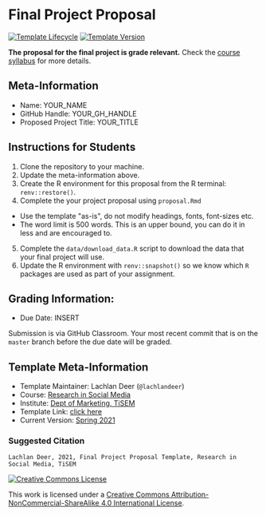 # Final Project Proposal

[![Template Lifecycle](https://img.shields.io/badge/lifecycle-maturing-blue.svg)](https://www.tidyverse.org/lifecycle/#maturing)
[![Template Version](https://img.shields.io/badge/version-2021-green.svg)]()

**The proposal for the final project is grade relevant.**
Check the [course syllabus](INSERT) for more details.

## Meta-Information 

* Name: YOUR_NAME
* GitHub Handle: YOUR_GH_HANDLE
* Proposed Project Title: YOUR_TITLE

## Instructions for Students

1. Clone the repository to your machine.
2. Update the meta-information above.
3. Create the R environment for this proposal from the R terminal: `renv::restore()`. 
4. Complete the your project proposal using `proposal.Rmd`
  * Use the template "as-is", do not modify headings, fonts, font-sizes etc.
  * The word limit is 500 words. This is an upper bound, you can do it in less and are encouraged to.
5. Complete the `data/download_data.R` script to download the data that your final project will use.
6. Update the R environment with `renv::snapshot()` so we know which `R` packages are used as part of your assignment. 

## Grading Information:

* Due Date: INSERT

Submission is via GitHub Classroom.
Your most recent commit that is on the `master` branch before the due date will be graded.

## Template Meta-Information

*   Template Maintainer: Lachlan Deer (`@lachlandeer`)
*   Course: [Research in Social Media](https://github.com/tisem-social-media)
*   Institute: [Dept of Marketing, TiSEM](https://www.tilburguniversity.edu/about/schools/economics-and-management/organization/departments/marketing)
*   Template Link: [click here](UPDATE)
*   Current Version: [Spring 2021](UPDATE)

### Suggested Citation

```
Lachlan Deer, 2021, Final Project Proposal Template, Research in Social Media, TiSEM
```

<a rel="license" href="http://creativecommons.org/licenses/by-nc-sa/4.0/"><img alt="Creative Commons License" style="border-width:0" src="https://i.creativecommons.org/l/by-nc-sa/4.0/88x31.png" /></a><br />

This work is licensed under a <a rel="license" href="http://creativecommons.org/licenses/by-nc-sa/4.0/">Creative Commons Attribution-NonCommercial-ShareAlike 4.0 International License</a>.
